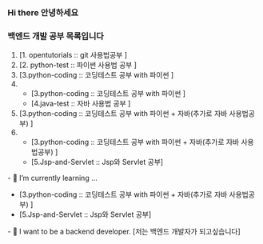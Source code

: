 ### Hi there 안녕하세요
### 백엔드 개발 공부 목록입니다
<ol type="1">
<li>[1. opentutorials :: git 사용법공부 ]
<li>[2. python-test :: 파이썬 사용법 공부 ]
<li>[3.python-coding :: 코딩테스트 공부 with 파이썬 ]
<li>
  <ul>
    <li>[3.python-coding :: 코딩테스트 공부 with 파이썬 ]
    <li>[4.java-test :: 자바 사용법 공부 ]
  </ul>
<li>[3.python-coding :: 코딩테스트 공부 with 파이썬 + 자바(추가로 자바 사용법공부) ]
<li>
  <ul>
    <li>[3.python-coding :: 코딩테스트 공부 with 파이썬 + 자바(추가로 자바 사용법공부) ]
    <li>[5.Jsp-and-Servlet :: Jsp와 Servlet 공부]
  </ul>
</ol>
- 🌱 I’m currently learning ... 
<ul>
<li>[3.python-coding :: 코딩테스트 공부 with 파이썬 + 자바(추가로 자바 사용법공부) ]
<li>[5.Jsp-and-Servlet :: Jsp와 Servlet 공부]
</ul>
- 💬 I want to be a backend developer. [저는 백엔드 개발자가 되고싶습니다]
<!--
**3baaa/3baaa** is a ✨ _special_ ✨ repository because its `README.md` (this file) appears on your GitHub profile.

Here are some ideas to get you started:

- 🔭 I’m currently working on ...
- 🌱 I’m currently learning ... 
- 👯 I’m looking to collaborate on ...
- 🤔 I’m looking for help with ...
- 💬 Ask me about ...
- 📫 How to reach me: ...
- 😄 Pronouns: ...
- ⚡ Fun fact: ...
-->
